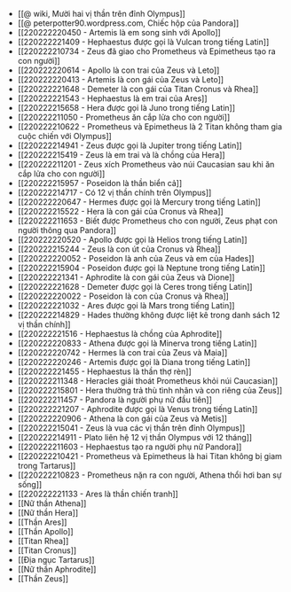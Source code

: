 - [[@ wiki, Mười hai vị thần trên đỉnh Olympus]]
- [[@ peterpotter90.wordpress.com, Chiếc hộp của Pandora]]
- [[220222220450 - Artemis là em song sinh với Apollo]]
- [[220222221409 - Hephaestus được gọi là Vulcan trong tiếng Latin]]
- [[220222210734 - Zeus đã giao cho Prometheus và Epimetheus tạo ra con người]]
- [[220222220614 - Apollo là con trai của Zeus và Leto]]
- [[220222220413 - Artemis là con gái của Zeus và Leto]]
- [[220222221648 - Demeter là con gái của Titan Cronus và Rhea]]
- [[220222221543 - Hephaestus là em trai của Ares]]
- [[220222215658 - Hera được gọi là Juno trong tiếng Latin]]
- [[220222211050 - Prometheus ăn cắp lửa cho con người]]
- [[220222210622 - Prometheus và Epimetheus là 2 Titan không tham gia cuộc chiến với Olympus]]
- [[220222214941 - Zeus được gọi là Jupiter trong tiếng Latin]]
- [[220222215419 - Zeus là em trai và là chồng của Hera]]
- [[220222211201 - Zeus xích Prometheus vào núi Caucasian sau khi ăn cắp lửa cho con người]]
- [[220222215957 - Poseidon là thần biển cả]]
- [[220222214717 - Có 12 vị thần chính trên Olympus]]
- [[220222220647 - Hermes được gọi là Mercury trong tiếng Latin]]
- [[220222215522 - Hera là con gái của Cronus và Rhea]]
- [[220222211653 - Biết được Prometheus cho con người, Zeus phạt con người thông qua Pandora]]
- [[220222220520 - Apollo được gọi là Helios trong tiếng Latin]]
- [[220222215244 - Zeus là con út của Cronus và Rhea]]
- [[220222220052 - Poseidon là anh của Zeus và em của Hades]]
- [[220222215904 - Poseidon được gọi là Neptune trong tiếng Latin]]
- [[220222221341 - Aphrodite là con gái của Zeus và Dione]]
- [[220222221628 - Demeter được gọi là Ceres trong tiếng Latin]]
- [[220222220022 - Poseidon là con của Cronus và Rhea]]
- [[220222221032 - Ares được gọi là Mars trong tiếng Latin]]
- [[220222214829 - Hades thường không được liệt kê trong danh sách 12 vị thần chính]]
- [[220222221516 - Hephaestus là chồng của Aphrodite]]
- [[220222220833 - Athena được gọi là Minerva trong tiếng Latin]]
- [[220222220742 - Hermes là con trai của Zeus và Maia]]
- [[220222220246 - Artemis được gọi là Diana trong tiếng Latin]]
- [[220222221455 - Hephaestus là thần thợ rèn]]
- [[220222211348 - Heracles giải thoát Prometheus khỏi núi Caucasian]]
- [[220222215801 - Hera thường trả thù tình nhân và con riêng của Zeus]]
- [[220222211457 - Pandora là người phụ nữ đầu tiên]]
- [[220222221207 - Aphrodite được gọi là Venus trong tiếng Latin]]
- [[220222220906 - Athena là con gái của Zeus và Metis]]
- [[220222215041 - Zeus là vua các vị thần trên đỉnh Olympus]]
- [[220222214911 - Plato liên hệ 12 vị thần Olympus với 12 tháng]]
- [[220222211603 - Hephaestus tạo ra người phụ nữ Pandora]]
- [[220222210421 - Prometheus và Epimetheus là hai Titan không bị giam trong Tartarus]]
- [[220222210823 - Prometheus nặn ra con người, Athena thổi hơi ban sự sống]]
- [[220222221133 - Ares là thần chiến tranh]]
- [[Nữ thần Athena]]
- [[Nữ thần Hera]]
- [[Thần Ares]]
- [[Thần Apollo]]
- [[Titan Rhea]]
- [[Titan Cronus]]
- [[Địa ngục Tartarus]]
- [[Nữ thần Aphrodite]]
- [[Thần Zeus]]
